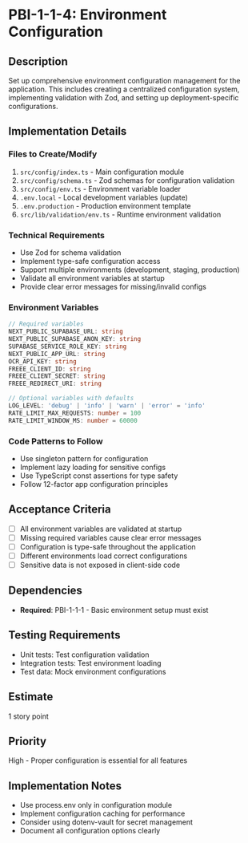 # PBI-1-1-4: Environment Configuration

## Description
Set up comprehensive environment configuration management for the application. This includes creating a centralized configuration system, implementing validation with Zod, and setting up deployment-specific configurations.

## Implementation Details

### Files to Create/Modify
1. `src/config/index.ts` - Main configuration module
2. `src/config/schema.ts` - Zod schemas for configuration validation
3. `src/config/env.ts` - Environment variable loader
4. `.env.local` - Local development variables (update)
5. `.env.production` - Production environment template
6. `src/lib/validation/env.ts` - Runtime environment validation

### Technical Requirements
- Use Zod for schema validation
- Implement type-safe configuration access
- Support multiple environments (development, staging, production)
- Validate all environment variables at startup
- Provide clear error messages for missing/invalid configs

### Environment Variables
```typescript
// Required variables
NEXT_PUBLIC_SUPABASE_URL: string
NEXT_PUBLIC_SUPABASE_ANON_KEY: string
SUPABASE_SERVICE_ROLE_KEY: string
NEXT_PUBLIC_APP_URL: string
OCR_API_KEY: string
FREEE_CLIENT_ID: string
FREEE_CLIENT_SECRET: string
FREEE_REDIRECT_URI: string

// Optional variables with defaults
LOG_LEVEL: 'debug' | 'info' | 'warn' | 'error' = 'info'
RATE_LIMIT_MAX_REQUESTS: number = 100
RATE_LIMIT_WINDOW_MS: number = 60000
```

### Code Patterns to Follow
- Use singleton pattern for configuration
- Implement lazy loading for sensitive configs
- Use TypeScript const assertions for type safety
- Follow 12-factor app configuration principles

## Acceptance Criteria
- [ ] All environment variables are validated at startup
- [ ] Missing required variables cause clear error messages
- [ ] Configuration is type-safe throughout the application
- [ ] Different environments load correct configurations
- [ ] Sensitive data is not exposed in client-side code

## Dependencies
- **Required**: PBI-1-1-1 - Basic environment setup must exist

## Testing Requirements
- Unit tests: Test configuration validation
- Integration tests: Test environment loading
- Test data: Mock environment configurations

## Estimate
1 story point

## Priority
High - Proper configuration is essential for all features

## Implementation Notes
- Use process.env only in configuration module
- Implement configuration caching for performance
- Consider using dotenv-vault for secret management
- Document all configuration options clearly
